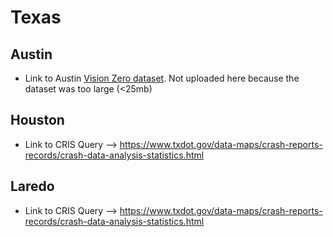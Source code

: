 # Texas

## Austin
- Link to Austin [Vision Zero dataset](https://data.austintexas.gov/Transportation-and-Mobility/Vision-Zero-Crash-Report-Data/y2wy-tgr5). Not uploaded here because the dataset was too large (<25mb)

## Houston
- Link to CRIS Query --> https://www.txdot.gov/data-maps/crash-reports-records/crash-data-analysis-statistics.html

## Laredo
- Link to CRIS Query --> https://www.txdot.gov/data-maps/crash-reports-records/crash-data-analysis-statistics.html
